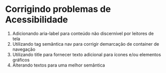 # Corrigindo problemas de Acessibilidade

1. Adicionando aria-label para conteúdo não discernível por leitores de tela
2. Utilizando tag semântica nav para corrigir demarcação de container de navegação
3. Utilizando title para fornecer texto adicional para ícones e/ou elementos gráficos
4. Alterando textos para uma melhor semântica
